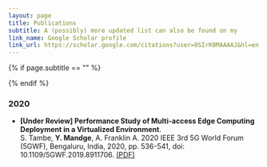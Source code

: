 ```yaml
---
layout: page
title: Publications
subtitle: A (possibly) more updated list can also be found on my
link_name: Google Scholar profile
link_url: https://scholar.google.com/citations?user=0SIrK0MAAAAJ&hl=en
---
```


{% if page.subtitle == "" %}
<div class="empty_subtitle"></div>
{% endif %}

### 2020
- **[Under Review] Performance Study of Multi-access Edge Computing Deployment in a Virtualized Environment**. <br>
S. Tambe, **Y. Mandge**, A. Franklin A.
2020 IEEE 3rd 5G World Forum (5GWF), Bengaluru, India, 2020, pp. 536-541, doi: 10.1109/5GWF.2019.8911706. [(PDF)](/docs/timoneda_engineer_the_channel.pdf)

